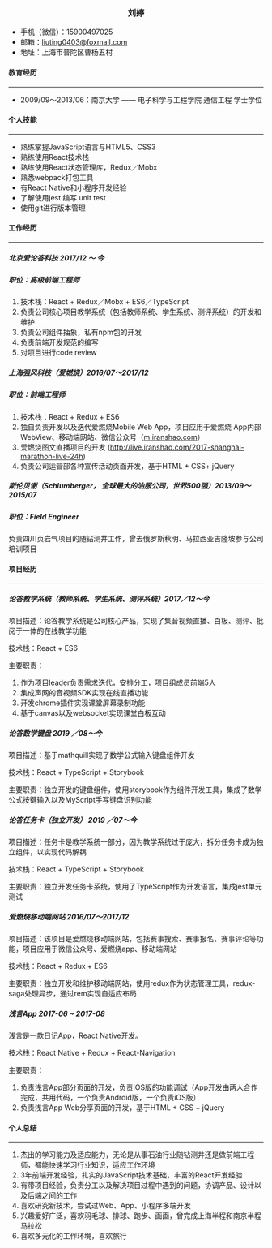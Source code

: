 <center><h3>刘婷</h3></center>

- 手机（微信）：15900497025
- 邮箱：liuting0403@foxmail.com
- 地址：上海市普陀区曹杨五村

#### 教育经历

---

- 2009/09～2013/06：南京大学 —— 电子科学与工程学院 通信工程 学士学位

#### 个人技能

---

- 熟练掌握JavaScript语言与HTML5、CSS3
- 熟练使用React技术栈
- 熟练使用React状态管理库，Redux／Mobx
- 熟悉webpack打包工具
- 有React Native和小程序开发经验
- 了解使用jest 编写 unit test
- 使用git进行版本管理

#### 工作经历

---

##### 北京爱论答科技  2017/12 ～ 今
##### 职位：高级前端工程师

1. 技术栈：React + Redux／Mobx + ES6／TypeScript
2. 负责公司核心项目教学系统（包括教师系统、学生系统、测评系统）的开发和维护
3. 负责公司组件抽象，私有npm包的开发
4. 负责前端开发规范的编写
5. 对项目进行code review

##### 上海强风科技（爱燃烧）2016/07～2017/12

##### 职位：前端工程师

1. 技术栈：React + Redux + ES6
2. 独自负责开发以及迭代爱燃烧Mobile Web App，项目应用于爱燃烧 App内部WebView、移动端网站、微信公众号（[m.iranshao.com](http://m.iranshao.com)）
3. 爱燃烧图文直播项目的开发 (http://live.iranshao.com/2017-shanghai-marathon-live-24h)
4. 负责公司运营部各种宣传活动页面开发，基于HTML + CSS+ jQuery

##### 斯伦贝谢（Schlumberger， 全球最大的油服公司，世界500强）2013/09～2015/07

##### 职位：Field Engineer

负责四川页岩气项目的随钻测井工作，曾去俄罗斯秋明、马拉西亚吉隆坡参与公司培训项目

#### 项目经历

---

##### 论答教学系统（教师系统、学生系统、测评系统）2017／12～今

项目描述：论答教学系统是公司核心产品，实现了集音视频直播、白板、测评、批阅于一体的在线教学功能

技术栈：React + ES6

主要职责：

1. 作为项目leader负责需求迭代，安排分工，项目组成员前端5人
2. 集成声网的音视频SDK实现在线直播功能
3. 开发chrome插件实现课堂屏幕录制功能
4. 基于canvas以及websocket实现课堂白板互动

##### 论答数学键盘 2019 ／08～今

项目描述：基于mathquill实现了数学公式输入键盘组件开发

技术栈：React + TypeScript + Storybook

主要职责：独立开发的键盘组件，使用storybook作为组件开发工具，集成了数学公式按键输入以及MyScript手写键盘识别功能

##### 论答任务卡（独立开发） 2019 ／07～今

项目描述：任务卡是教学系统一部分，因为教学系统过于庞大，拆分任务卡成为独立组件，以实现代码解耦

技术栈：React + TypeScript + Storybook

主要职责：独立开发任务卡系统，使用了TypeScript作为开发语言，集成jest单元测试

##### 爱燃烧移动端网站 2016/07～2017/12

项目描述：该项目是爱燃烧移动端网站，包括赛事搜索、赛事报名、赛事评论等功能，项目应用于微信公众号、爱燃烧app、移动端网站

技术栈：React + Redux + ES6

主要职责：独立开发和维护移动端网站，使用redux作为状态管理工具，redux-saga处理异步，通过rem实现自适应布局

##### 浅言App 2017-06 ~ 2017-08

浅言是一款日记App，React Native开发。

技术栈：React Native + Redux + React-Navigation

主要职责：

1. 负责浅言App部分页面的开发，负责iOS版的功能调试（App开发由两人合作完成，共用代码，一个负责Android版，一个负责iOS版）
2. 负责浅言App Web分享页面的开发，基于HTML + CSS + jQuery

#### 个人总结

---

1. 杰出的学习能力及适应能力，无论是从事石油行业随钻测井还是做前端工程师，都能快速学习行业知识，适应工作环境
2. 3年前端开发经验，扎实的JavaScript技术基础，丰富的React开发经验
3. 有带项目经验，负责分工以及解决项目过程中遇到的问题，协调产品、设计以及后端之间的工作
4. 喜欢研究新技术，尝试过Web、App、小程序多端开发
5. 兴趣爱好广泛，喜欢羽毛球、排球、跑步、画画，曾完成上海半程和南京半程马拉松
6. 喜欢多元化的工作环境，喜欢旅行



